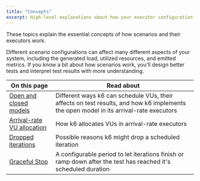 ```yaml
---
title: "Concepts"
excerpt: High-level explanations about how your executor configuration can change the test execution and test results
---
```


These topics explain the essential concepts of how scenarios and their executors work.

Different scenario configurations can affect many different aspects of your system,
including the generated load, utilized resources, and emitted metrics.
If you know a bit about how scenarios work, you'll design better tests and interpret test results with more understanding.

| On this page                                                                  | Read about                                                                                                                            |
|-------------------------------------------------------------------------------|---------------------------------------------------------------------------------------------------------------------------------------|
| [Open and closed models](/using-k6/scenarios/concepts/open-vs-closed/) | Different ways k6 can schedule VUs, their affects on test results, and how k6 implements the open model in its arrival-rate executors |
| [Arrival-rate VU allocation](/using-k6/scenarios/concepts/arrival-rate-vu-allocation/)           | How k6 allocates VUs in arrival-rate executors                                                                                        |
| [Dropped iterations](/using-k6/scenarios/concepts/dropped-iterations/) | Possible reasons k6 might drop a scheduled iteration                                                                                  |
| [Graceful Stop](/using-k6/scenarios/concepts/concepts/graceful-stop)            | A configurable period to let iterations finish or ramp down after the test has reached it's scheduled duration                        |

